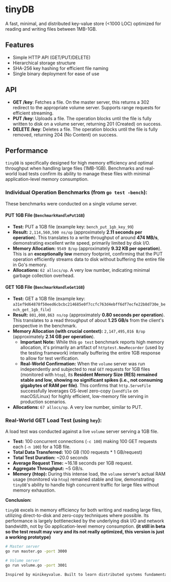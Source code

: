 # tinyDB

A fast, minimal, and distributed key-value store (<1000 LOC) optimized for reading and writing files between 1MB-1GB.

## Features
- Simple HTTP API (GET/PUT/DELETE)
- Hierarchical storage structure
- SHA-256 key hashing for efficient file naming
- Single binary deployment for ease of use

## API
- **GET /key**: Fetches a file. On the master server, this returns a 302 redirect to the appropriate volume server. Supports range requests for efficient streaming.
- **PUT /key**: Uploads a file. The operation blocks until the file is fully written to disk on a volume server, returning 201 (Created) on success.
- **DELETE /key**: Deletes a file. The operation blocks until the file is fully removed, returning 204 (No Content) on success.

## Performance

`tinyDB` is specifically designed for high memory efficiency and optimal throughput when handling large files (1MB-1GB). Benchmarks and real-world load tests confirm its ability to manage these files with minimal application-level memory consumption.

### Individual Operation Benchmarks (from `go test -bench`):

These benchmarks were conducted on a single volume server.

#### PUT 1GB File (`BenchmarkHandlePut1GB`)
- **Test:** PUT a 1GB file (example key: `bench_put_1gb_key_99`)
- **Result:** `2,114,560,500 ns/op` (approximately **2.11 seconds per operation**). This translates to a write throughput of around **474 MB/s**, demonstrating excellent write speed, primarily limited by disk I/O.
- **Memory Allocation:** `9549 B/op` (approximately **9.32 KB per operation**). This is an **exceptionally low** memory footprint, confirming that the PUT operation efficiently streams data to disk without buffering the entire file in Go's memory.
- **Allocations:** `62 allocs/op`. A very low number, indicating minimal garbage collection overhead.

#### GET 1GB File (`BenchmarkHandleGet1GB`)
- **Test:** GET a 1GB file (example key: `a31ef9d64878f50eed6cbcbc214685e0f7ccfc763d4ebff6df7ecfe22b8d730e_bench_get_1gb_file`)
- **Result:** `801,000,863 ns/op` (approximately **0.80 seconds per operation**). This translates to a read throughput of about **1.25 GB/s** from the client's perspective in the benchmark.
- **Memory Allocation (with crucial context):** `2,147,495,016 B/op` (approximately **2.14 GB per operation**).
    - **Important Note:** While this `go test` benchmark reports high memory allocation, it's primarily an artifact of `httptest.NewRecorder` (used by the testing framework) internally buffering the entire 1GB response to allow for test verification.
    - **Real-World Confirmation:** When the `volume` server was run independently and subjected to real `GET` requests for 1GB files (monitored with `htop`), its **Resident Memory Size (RES) remained stable and low, showing no significant spikes (i.e., not consuming gigabytes of RAM per file)**. This confirms that `http.ServeFile` successfully leverages OS-level zero-copy (`sendfile` on macOS/Linux) for highly efficient, low-memory file serving in production scenarios.
- **Allocations:** `67 allocs/op`. A very low number, similar to PUT.

### Real-World GET Load Test (using `hey`):

A load test was conducted against a live `volume` server serving a 1GB file.

- **Test:** 100 concurrent connections (`-c 100`) making 100 GET requests each (`-n 100`) for a 1GB file.
- **Total Data Transferred:** 100 GB (100 requests * 1 GB/request)
- **Total Test Duration:** ~20.0 seconds
- **Average Request Time:** ~16.18 seconds per 1GB request.
- **Aggregate Throughput:** ~5 GB/s.
- **Memory (htop):** During this intense load, the `volume` server's actual RAM usage (monitored via `htop`) remained stable and low, demonstrating `tinyDB`'s ability to handle high concurrent traffic for large files without memory exhaustion.

**Conclusion:**

`tinyDB` excels in memory efficiency for both writing and reading large files, utilizing direct-to-disk and zero-copy techniques where possible. Its performance is largely bottlenecked by the underlying disk I/O and network bandwidth, not by Go application-level memory consumption.
**(it still in beta so the test result may vary and its not really optimized, this version is just a working prototype)**

```sh
# Master server
go run master.go -port 3000

# Volume server
go run volume.go -port 3001

Inspired by minikeyvalue. Built to learn distributed systems fundamentals.
